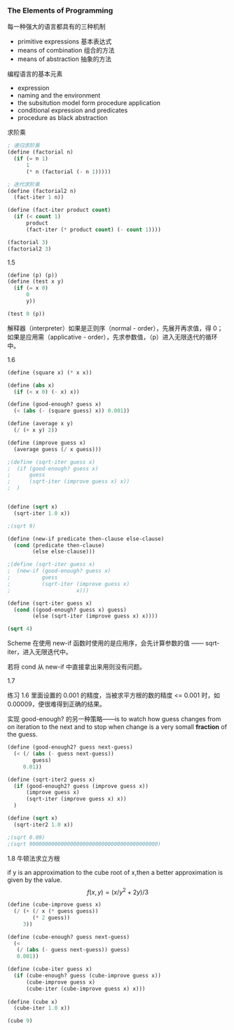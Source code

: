 ### The Elements of Programming

每一种强大的语言都具有的三种机制

- primitive expressions 基本表达式
- means of combination 组合的方法
- means of abstraction 抽象的方法



编程语言的基本元素

- expression
- naming and the environment
- the subsitution model form procedure application
- conditional expression and predicates
- procedure as black abstraction



求阶乘

```lisp
; 递归求阶乘
(define (factorial n)
  (if (= n 1)
      1
      (* n (factorial (- n 1)))))

; 迭代求阶乘
(define (factorial2 n)
  (fact-iter 1 n))

(define (fact-iter product count)
  (if (< count 1)
      product
      (fact-iter (* product count) (- count 1))))

(factorial 3)
(factorial2 3)
```



1.5

```lisp
(define (p) (p))
(define (test x y)
  (if (= x 0)
      0
      y))

(test 0 (p))
```

解释器（interpreter）如果是正则序（normal - order），先展开再求值，得 0；如果是应用需（applicative - order），先求参数值，（p）进入无限迭代的循环中。



1.6

```lisp
(define (square x) (* x x))

(define (abs x)
  (if (< x 0) (- x) x))

(define (good-enough? guess x)
  (< (abs (- (square guess) x)) 0.001))

(define (average x y)
  (/ (+ x y) 2))

(define (improve guess x)
  (average guess (/ x guess)))

;(define (sqrt-iter guess x)
;  (if (good-enough? guess x)
;      guess
;      (sqrt-iter (improve guess x) x))
;  )


(define (sqrt x)
  (sqrt-iter 1.0 x))

;(sqrt 9)

(define (new-if predicate then-clause else-clause)
  (cond (predicate then-clause)
        (else else-clause)))

;(define (sqrt-iter guess x)
;  (new-if (good-enough? guess x)
;          guess
;          (sqrt-iter (improve guess x)
;                     x)))

(define (sqrt-iter guess x)
  (cond ((good-enough? guess x) guess)
        (else (sqrt-iter (improve guess x) x))))

(sqrt 4)
```



Scheme 在使用 new-if 函数时使用的是应用序，会先计算参数的值 —— sqrt-iter，进入无限迭代中。

若将 cond 从 new-if 中直接拿出来用则没有问题。



1.7 

练习 1.6 里面设置的 0.001 的精度，当被求平方根的数的精度 <= 0.001 时，如0.00009，便很难得到正确的结果。

实现 good-enough? 的另一种策略——is to watch how guess changes from on iteration to the next and to stop when change is a very somall **fraction** of the guess.

```lisp
(define (good-enough2? guess next-guess)
  (< (/ (abs (- guess next-guess)) 
        guess)
     0.01))

(define (sqrt-iter2 guess x)
  (if (good-enough2? guess (improve guess x))
      (improve guess x)
      (sqrt-iter (improve guess x) x))
  )

(define (sqrt x)
  (sqrt-iter2 1.0 x))

;(sqrt 0.09)
;(sqrt 90000000000000000000000000000000000000000)
```



1.8 牛顿法求立方根

if y is an approximation to the cube root of x,then a better approximation is given by the value.
$$
f(x,y) = (x/y^2+2y)/3
$$


```lisp
(define (cube-improve guess x)
  (/ (+ (/ x (* guess guess))
        (* 2 guess))
     3))

(define (cube-enough? guess next-guess)
  (<
   (/ (abs (- guess next-guess)) guess)
   0.001))

(define (cube-iter guess x)
  (if (cube-enough? guess (cube-improve guess x))
      (cube-improve guess x)
      (cube-iter (cube-improve guess x) x)))
   
(define (cube x)
  (cube-iter 1.0 x))

(cube 9)
```



